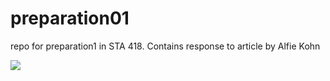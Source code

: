 # preparation01
repo for preparation1 in STA 418.
Contains response to article by Alfie Kohn

![](https://media.giphy.com/media/vMbC8xqhIf9ny/giphy.gif?cid=ecf05e47mq9q5aqeb3k5vrrp8cqq17mdwmp32ef43rgux8tt&rid=giphy.gif&ct=g)
